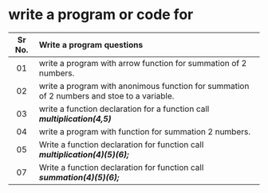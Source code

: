 # write a program or code for

| Sr No. | Write a program questions |
| :---: | :--- |
| 01 | write a program with arrow function for summation of 2 numbers. |
| 02 | write a program with anonimous function for summation of 2 numbers and stoe to a variable. |
| 03 | write a function declaration for a function call ***multiplication(4,5)*** |
| 04 | write a program with function for summation 2 numbers. |
| 05 | Write a function declaration for function call ***multiplication(4)(5)(6);*** |
| 07 | Write a function declaration for function call ***summation(4)(5)(6);*** |
